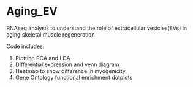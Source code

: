 # Aging_EV
RNAseq analysis to understand the role of extracellular vesicles(EVs) in aging skeletal muscle regeneration

Code includes:
1. Plotting PCA and LDA
2. Differential expression and venn diagram 
3. Heatmap to show difference in myogenicity
4. Gene Ontology functional enrichment dotplots
